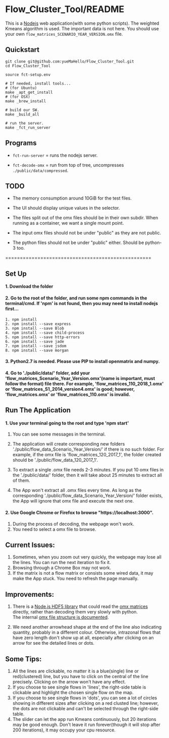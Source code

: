 # Flow_Cluster_Tool/README


This is a [Nodejs](https://docs.npmjs.com/getting-started/installing-node)
web application(with some python scripts). The weighted
Kmeans algorithm is used. The important data is not
here. You should use your own
``flow_matrices_SCENARIO_YEAR_VERSION.omx`` file.

## Quickstart

```
git clone git@github.com:yueMaHello/Flow_Cluster_Tool.git
cd Flow_Cluster_Tool

source fct-setup.env

# If needed, install tools...
# (for Ubuntu)
make _apt_get_install
# (for OSX)
make _brew_install

# build our SW.
make _build_all

# run the server.
make _fct_run_server
```

Programs
--------------------------------------------------

- ``fct-run-server`` = runs the nodejs server.

- ``fct-decode-omx`` = run from top of tree, uncompresses ``./public/data/compressed``.


TODO
--------------------------------------------------

- The memory consumption around 10GiB for the test files.

- The UI should display unique values in the selector.

- The files split out of the omx files should be in their own subdir.
  When running as a container, we want a single mount point.
  
- The input omx files should not be under "public" as they are not public.

- The python files should not be under "public" either.
  Should be python-3 too.


==================================================

## Set Up

#### 1. Download the folder

#### 2. Go to the root of the folder, and run some npm commands in the terminal/cmd. If 'npm' is not found, then you may need to install nodejs first...

    1. npm install
    2. npm install --save express
    3. npm install --save Blob
    4. npm install --save child-process
    5. npm install --save http-errors
    6. npm install --save jade
    7. npm install --save jsdom
    8. npm install --save morgan
       
#### 3. Python2.7 is needed. Please use PIP to install openmatrix and numpy.

#### 4. Go to './public/data/' folder, add your 'flow_matrices_Scenario_Year_Version.omx'(name is important, must follow the format) file there. For example, 'flow_matrices_110_2018_1.omx' or 'flow_matrices_S1_2014_version4.omx' is good; however, 'flow_matrices.omx' or 'flow_matrices_110.omx' is invalid.

## Run The Application

#### 1. Use your terminal going to the root and type 'npm start'

1. You can see some messages in the terminal.

2. The application will create corresponding new folders
   './public/flow_data_Scenario_Year_Version/' if there is
   no such folder. For example, if the omx file is
   'flow_matrices_120_2017_1', the folder created should be
   './public/flow_data_120_2017_1'.

3. To extract a single .omx file needs 2-3 minutes. If you
   put 10 omx files in the './public/data/' folder, then it
   will take about 25 minutes to extract all of them.

4. The App won't extract all .omx files every time. As long
   as the corresponding
   './public/flow_data_Scenario_Year_Version/' folder
   exists, the App will ignore that omx file and execute the
   next one.

#### 2. Use Google Chrome or Firefox to browse "https://localhost:3000".

1. During the process of decoding, the webpage won't work.
2. You need to select a omx file to browse.
    
## Current Issues:

1. Sometimes, when you zoom out very quickly, the webpage may lose all the lines. You can run the next iteration to fix it.
2. Browsing through a Chrome Box may not work.
3. If the matrix is not a flow matrix or consists some wired data, it may make the App stuck. You need to refresh the page manually. 

## Improvements:
1. There is a [Node.js HDF5 library](https://www.npmjs.com/package/hdf5) that could read the [omx matrices](https://github.com/osPlanning/omx) directly, rather than decoding them very slowly with python.  
The internal [omx file structure is documented](https://github.com/osPlanning/omx/wiki/Specification).

2. We need another arrowhead shape at the end of the line also indicating quantity, probably in a different colour. Otherwise, intrazonal flows that have zero length don't show up at all, especially after
clicking on an arrow for see the detailed lines or dots. 

## Some Tips:

1. All the lines are clickable, no matter it is a blue(single) line or red(clustered) line, but you have to click on the central of the line precisely. Clicking on the arrow won't have any effect.
2. If you choose to see single flows in 'lines', the right-side table is clickable and highlight the chosen single flow on the map.
3. If you choose to see single flows in 'dots', you can see a lot of circles showing in different sizes after clicking on a red clusted line; however, the dots are not clickable and can't be selected through the right-side table.
4. The slider can let the app run Kmeans continuously, but 20 iterations may be good enough. Don't leave it run forever(though it will stop after 200 iterations), it may occupy your cpu resource.
